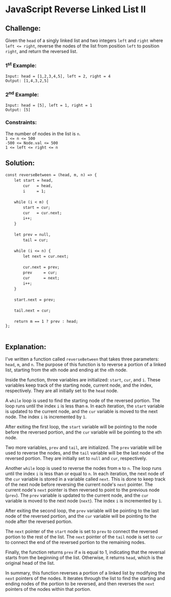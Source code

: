 # JavaScript Reverse Linked List II

## Challenge:

Given the `head` of a singly linked list and two integers `left` and `right` where `left <= right`, reverse the nodes of the list from position `left` to position `right`, and return the reversed list.

### 1<sup>st</sup> Example:

`Input: head = [1,2,3,4,5], left = 2, right = 4`
<br/>
`Output: [1,4,3,2,5]`

### 2<sup>nd</sup> Example:

`Input: head = [5], left = 1, right = 1`
<br/>
`Output: [5]`

### Constraints:

The number of nodes in the list is `n`.
<br/>
`1 <= n <= 500`
<br/>
`-500 <= Node.val <= 500`
<br/>
`1 <= left <= right <= n`

## Solution:

`const reverseBetween = (head, m, n) => {`
<br/>
&nbsp;&nbsp;&nbsp;&nbsp;&nbsp;&nbsp;&nbsp;`let start = head,`
<br/>
&nbsp;&nbsp;&nbsp;&nbsp;&nbsp;&nbsp;&nbsp;&nbsp;&nbsp;&nbsp;&nbsp;&nbsp;&nbsp;&nbsp;`cur   = head,`
<br/>
&nbsp;&nbsp;&nbsp;&nbsp;&nbsp;&nbsp;&nbsp;&nbsp;&nbsp;&nbsp;&nbsp;&nbsp;&nbsp;&nbsp;`i     = 1;`
<br/>
<br/>
&nbsp;&nbsp;&nbsp;&nbsp;&nbsp;&nbsp;&nbsp;`while (i < m) {`
<br/>
&nbsp;&nbsp;&nbsp;&nbsp;&nbsp;&nbsp;&nbsp;&nbsp;&nbsp;&nbsp;&nbsp;&nbsp;&nbsp;&nbsp;`start = cur;`
<br/>
&nbsp;&nbsp;&nbsp;&nbsp;&nbsp;&nbsp;&nbsp;&nbsp;&nbsp;&nbsp;&nbsp;&nbsp;&nbsp;&nbsp;`cur   = cur.next;`
<br/>
&nbsp;&nbsp;&nbsp;&nbsp;&nbsp;&nbsp;&nbsp;&nbsp;&nbsp;&nbsp;&nbsp;&nbsp;&nbsp;&nbsp;`i++;`
<br/>
&nbsp;&nbsp;&nbsp;&nbsp;&nbsp;&nbsp;&nbsp;`}`
<br/>
<br/>
&nbsp;&nbsp;&nbsp;&nbsp;&nbsp;&nbsp;&nbsp;`let prev = null,`
<br/>
&nbsp;&nbsp;&nbsp;&nbsp;&nbsp;&nbsp;&nbsp;&nbsp;&nbsp;&nbsp;&nbsp;&nbsp;&nbsp;&nbsp;`tail = cur;`
<br/>
<br/>
&nbsp;&nbsp;&nbsp;&nbsp;&nbsp;&nbsp;&nbsp;`while (i <= n) {`
<br/>
&nbsp;&nbsp;&nbsp;&nbsp;&nbsp;&nbsp;&nbsp;&nbsp;&nbsp;&nbsp;&nbsp;&nbsp;&nbsp;&nbsp;`let next = cur.next;`
<br/>
<br/>
&nbsp;&nbsp;&nbsp;&nbsp;&nbsp;&nbsp;&nbsp;&nbsp;&nbsp;&nbsp;&nbsp;&nbsp;&nbsp;&nbsp;`cur.next = prev;`
<br/>
&nbsp;&nbsp;&nbsp;&nbsp;&nbsp;&nbsp;&nbsp;&nbsp;&nbsp;&nbsp;&nbsp;&nbsp;&nbsp;&nbsp;`prev     = cur;`
<br/>
&nbsp;&nbsp;&nbsp;&nbsp;&nbsp;&nbsp;&nbsp;&nbsp;&nbsp;&nbsp;&nbsp;&nbsp;&nbsp;&nbsp;`cur      = next;`
<br/>
&nbsp;&nbsp;&nbsp;&nbsp;&nbsp;&nbsp;&nbsp;&nbsp;&nbsp;&nbsp;&nbsp;&nbsp;&nbsp;&nbsp;`i++;`
<br/>
&nbsp;&nbsp;&nbsp;&nbsp;&nbsp;&nbsp;&nbsp;`}`
<br/>
<br/>
&nbsp;&nbsp;&nbsp;&nbsp;&nbsp;&nbsp;&nbsp;`start.next = prev;`
<br/>
<br/>
&nbsp;&nbsp;&nbsp;&nbsp;&nbsp;&nbsp;&nbsp;`tail.next = cur;`
<br/>
<br/>
&nbsp;&nbsp;&nbsp;&nbsp;&nbsp;&nbsp;&nbsp;`return m == 1 ? prev : head;`
<br/>
`};`
<br/>
<br/>

## Explanation:

I've written a function called `reverseBetween` that takes three parameters: `head`, `m`, and `n`. The purpose of this function is to reverse a portion of a linked list, starting from the `m`th node and ending at the `n`th node.
<br/>

Inside the function, three variables are initialized: `start`, `cur`, and `i`. These variables keep track of the starting node, current node, and the index, respectively. They are all initially set to the `head` node.
<br/>

A `while` loop is used to find the starting node of the reversed portion. The loop runs until the index `i` is less than `m`. In each iteration, the `start` variable is updated to the current node, and the `cur` variable is moved to the next node. The index `i` is incremented by `1`.
<br/>

After exiting the first loop, the `start` variable will be pointing to the node before the reversed portion, and the `cur` variable will be pointing to the `m`th node.
<br/>

Two more variables, `prev` and `tail`, are initialized. The `prev` variable will be used to reverse the nodes, and the `tail` variable will be the last node of the reversed portion. They are initially set to `null` and `cur`, respectively.
<br/>

Another `while` loop is used to reverse the nodes from `m` to `n`. The loop runs until the index `i` is less than or equal to `n`. In each iteration, the next node of the `cur` variable is stored in a variable called `next`. This is done to keep track of the next node before reversing the current node's `next` pointer. The current node's `next` pointer is then reversed to point to the previous node (`prev`). The `prev` variable is updated to the current node, and the `cur` variable is moved to the next node (`next`). The index `i` is incremented by `1`.
<br/>

After exiting the second loop, the `prev` variable will be pointing to the last node of the reversed portion, and the `cur` variable will be pointing to the node after the reversed portion.
<br/>

The `next` pointer of the `start` node is set to `prev` to connect the reversed portion to the rest of the list. The  `next`  pointer of the `tail` node is set to `cur` to connect the end of the reversed portion to the remaining nodes.
<br/>

Finally, the function returns `prev` if `m` is equal to 1, indicating that the reversal starts from the beginning of the list. Otherwise, it returns `head`, which is the original head of the list.
<br/>

In summary, this function reverses a portion of a linked list by modifying the `next` pointers of the nodes. It iterates through the list to find the starting and ending nodes of the portion to be reversed, and then reverses the `next` pointers of the nodes within that portion.
<br/>
<br/>